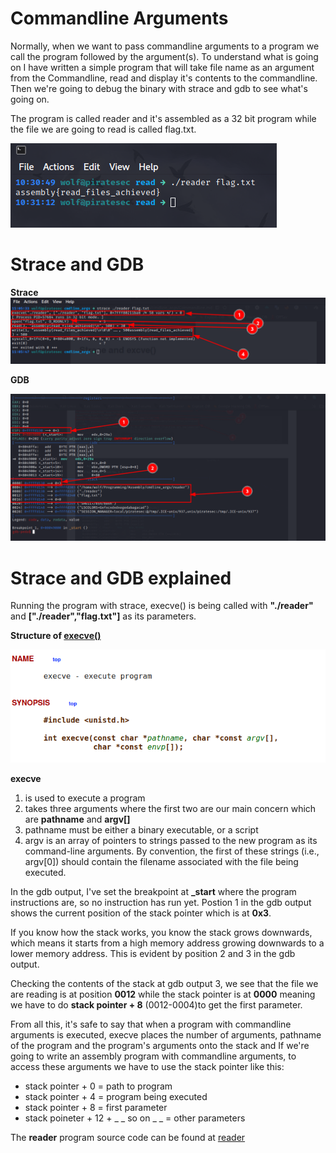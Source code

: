 # Commandline Arguments
Normally, when we want to pass commandline arguments to a program we call the program followed by the argument(s).
To understand what is going on I have written a simple program that will take file name as an argument from the Commandline, read and display it's contents to the commandline. Then we're going to debug the binary with strace and gdb to see what's going on.

The program is called reader and it's assembled as a 32 bit program while the file we are going to read is called flag.txt.

![reader](../images/cmdline_args/read.png)

# Strace and GDB

**Strace**
![strace](../images/cmdline_args/strace.png)

**GDB**

![reader gdb](../images/cmdline_args/reader_gdb.png)

# Strace and GDB explained

Running the program with strace, execve() is being called with **"./reader"** and **["./reader","flag.txt"]** as its parameters.

**Structure of  [execve()](https://man7.org/linux/man-pages/man2/execve.2.html)**

![execve](../images/cmdline_args/execve.png)

**execve**

1. is used to execute a program
2. takes three arguments where the first two are our main concern which are **pathname** and **argv[]**
3. pathname must be either a binary executable, or a script
4. argv is an array of pointers to strings passed to the new program as its command-line arguments.  By convention, the first of these strings (i.e., argv[0]) should contain the filename associated with the file being executed.

In the gdb output, I've set the breakpoint at **_start** where the program instructions are, so no instruction has run yet. Postion 1 in the gdb output shows the current position of the stack pointer which is at **0x3**.

If you know how the stack works, you know the stack grows downwards, which means it starts from a high memory address growing downwards to a lower memory address. This is evident by position 2 and 3 in the gdb output.

Checking the contents of the stack at gdb output 3, we see that the file we are reading is at position **0012** while the stack pointer is at **0000** meaning we have to do **stack pointer + 8** (0012-0004)to get the first parameter.

From all this, it's safe to say that when a program with commandline arguments is executed, execve places the number of arguments, pathname of the program and the program's arguments onto the stack and If we're going to write an assembly program with commandline arguments, to access these arguments we have to use the stack pointer like this:

* stack pointer + 0 = path to program
* stack pointer + 4 = program being executed
* stack pointer + 8 = first parameter
* stack poineter + 12 + _ _ so on _ _ = other parameters

The **reader** program source code can be found at [reader](reader.s)

